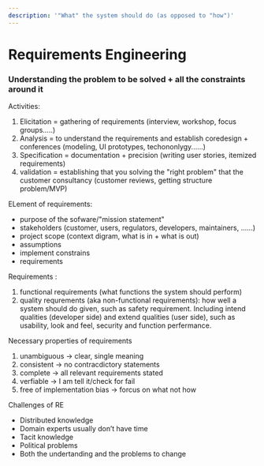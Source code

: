 ```yaml
---
description: '"What" the system should do (as opposed to "how")'
---
```


# Requirements Engineering

### Understanding the problem to be solved + all the constraints around it

Activities:

1. Elicitation = gathering of requirements \(interview, workshop, focus groups.....\)
2. Analysis = to understand the requirements and establish coredesign + conferences \(modeling, UI prototypes, techononlygy......\)
3. Specification = documentation + precision \(writing user stories, itemized requirements\)
4. validation = establishing that you solving the "right problem" that the customer consultancy \(customer reviews, getting structure problem/MVP\)

ELement of requirements:

* purpose of the sofware/"mission statement"
* stakeholders \(customer, users, regulators, developers, maintainers, ......\)
* project scope \(context digram, what is in + what is out\)
* assumptions
* implement constrains
* requirements

Requirements :

1. functional requirements \(what functions the system should perform\)
2. quality requrements \(aka non-functional requirements\): how well a system should do given, such as safety requirement. Including intend qualities \(developer side\) and extend qualities \(user side\), such as usability, look and feel, security and function perfermance.

Necessary properties of requirements

1. unambiguous -&gt; clear, single meaning
2. consistent -&gt; no contracdictory statements
3. complete -&gt; all relevant requirements stated
4. verfiable -&gt; I am tell it/check for fail
5. free of implementation bias -&gt; forcus on what not how

Challenges of RE

* Distributed knowledge
* Domain experts usually don’t have time
* Tacit knowledge
* Political problems
* Both the undertanding and the problems to change











 









